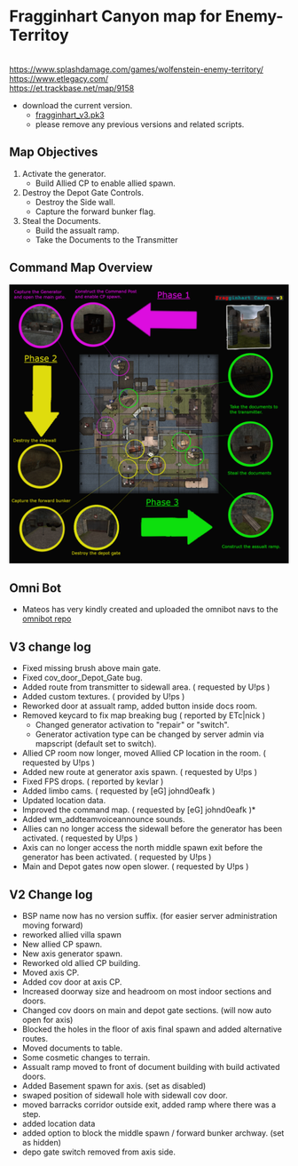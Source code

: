 # Fragginhart Canyon map for Enemy-Territoy 

<br> https://www.splashdamage.com/games/wolfenstein-enemy-territory/
<br> https://www.etlegacy.com/
<br> https://et.trackbase.net/map/9158
- download the current version.
  - [fragginhart_v3.pk3](https://github.com/remasters3/fragginhart/raw/main/fragginhart_v3.pk3 "fragginhart_v3.pk3")
  - please remove any previous versions and related scripts.
## Map Objectives
1. Activate the generator.
   - Build Allied CP to enable allied spawn.
2. Destroy the Depot Gate Controls.
   - Destroy the Side wall.
   - Capture the forward bunker flag.
3. Steal the Documents.
   - Build the assualt ramp.
   - Take the Documents to the Transmitter

## Command Map Overview
![MAP](/readme/map-overview.png)

## Omni Bot
- Mateos has very kindly created and uploaded the omnibot navs to the [omnibot repo](https://app.assembla.com/spaces/omnibot/subversion/source/HEAD/Enemy-Territory/0.8/et/incomplete_navs/with_script "omnibot repo")


## V3 change log
- Fixed missing brush above main gate.
- Fixed cov_door_Depot_Gate bug.
- Added route from transmitter to sidewall area. ( requested by U!ps )
- Added custom textures. ( provided by U!ps )
- Reworked door at assualt ramp, added button inside docs room.
- Removed keycard to fix map breaking bug ( reported by ETc|nick )
  - Changed generator activation to "repair" or "switch". 
  - Generator activation type can be changed by server admin via mapscript (default set to switch).
- Allied CP room now longer, moved Allied CP location in the room. ( requested by U!ps )
- Added new route at generator axis spawn. ( requested by U!ps )
- Fixed FPS drops. ( reported by kevlar )
- Added limbo cams. ( requested by [eG] johnd0eafk )
- Updated location data.
- Improved the command map. ( requested by [eG] johnd0eafk )*
- Added wm_addteamvoiceannounce sounds.
- Allies can no longer access the sidewall before the generator has been activated. ( requested by U!ps )
- Axis can no longer access the north middle spawn exit before the generator has been activated. ( requested by U!ps )
- Main and Depot gates now open slower. ( requested by U!ps )

## V2 Change log
- BSP name now has no version suffix. (for easier server administration moving forward)
- reworked allied villa spawn
- New allied CP spawn.
- New axis generator spawn.
- Reworked old allied CP building.
- Moved axis CP.
- Added cov door at axis CP.
- Increased doorway size and headroom on most indoor sections and doors.
- Changed cov doors on main and depot gate sections. (will now auto open for axis)
- Blocked the holes in the floor of axis final spawn and added alternative routes.
- Moved documents to table.
- Some cosmetic changes to terrain.
- Assualt ramp moved to front of document building with build activated doors.
- Added Basement spawn for axis. (set as disabled)
- swaped position of sidewall hole with sidewall cov door.
- moved barracks corridor outside exit, added ramp where there was a step. 
- added location data
- added option to block the middle spawn / forward bunker archway. (set as hidden)
- depo gate switch removed from axis side.